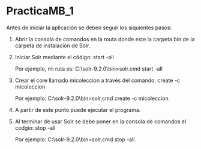 # PracticaMB_1
Antes de iniciar la aplicación se deben seguir los siquientes pasos:
1.  Abrir la consola de comandos en  la routa donde este la carpeta bin de  la carpeta de instalación de Solr.
2.  Iniciar Solr mediante el código:  start -all

    Por ejemplo, mi ruta es: C:\solr-9.2.0\bin>solr.cmd start -all
    
4.  Crear el core llamado micoleccion a través del comando: create -c micoleccion

     Por ejemplo: C:\solr-9.2.0\bin>solr.cmd create -c micoleccion
  
7.  A partir de este punto puede ejecutar el programa.
8.  Al terminar de usar Solr se debe poner en la consola de comandos el codgio: stop -all

    Por ejemplo: C:\solr-9.2.0\bin>solr.cmd stop -all
